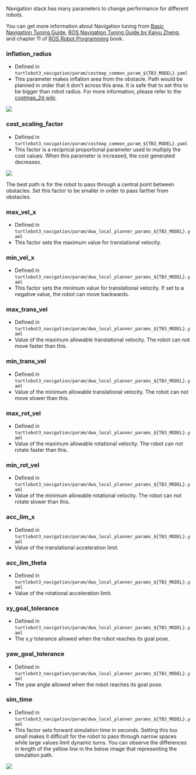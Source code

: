 Navigation stack has many parameters to change performance for different robots.  

You can get more information about Navigation tuning from [Basic Navigation Tuning Guide](http://wiki.ros.org/navigation/Tutorials/Navigation%20Tuning%20Guide), [ROS Navigation Tuning Guide by Kaiyu Zheng](http://kaiyuzheng.me/documents/navguide.pdf), and chapter 11 of [ROS Robot Programming](https://community.robotsource.org/t/download-the-ros-robot-programming-book-for-free/51) book.

### inflation_radius

- Defined in `turtlebot3_navigation/param/costmap_common_param_${TB3_MODEL}.yaml`
- This parameter makes inflation area from the obstacle. Path would be planned in order that it don't across this area. It is safe that to set this to be bigger than robot radius. For more information, please refer to the [costmap_2d wiki](http://wiki.ros.org/costmap_2d#Inflation).

![](/assets/images/platform/turtlebot3/navigation/tuning_inflation_radius.png)

### cost_scaling_factor

- Defined in `turtlebot3_navigation/param/costmap_common_param_${TB3_MODEL}.yaml`
- This factor is a reciprical proportional parameter used to multiply the cost values. When this parameter is increased, the cost generated decreases.

![](/assets/images/platform/turtlebot3/navigation/tuning_cost_scaling_factor.png)

The best path is for the robot to pass through a central point between obstacles. Set this factor to be smaller in order to pass farther from obstacles.

### max_vel_x

- Defined in `turtlebot3_navigation/param/dwa_local_planner_params_${TB3_MODEL}.yaml`
- This factor sets the maximum value for translational velocity.

### min_vel_x

- Defined in `turtlebot3_navigation/param/dwa_local_planner_params_${TB3_MODEL}.yaml`
- This factor sets the minimum value for translational velocity. If set to a negative value, the robot can move backwards.

### max_trans_vel

- Defined in `turtlebot3_navigation/param/dwa_local_planner_params_${TB3_MODEL}.yaml`
- Value of the maximum allowable translational velocity. The robot can not move faster than this.

### min_trans_vel

- Defined in `turtlebot3_navigation/param/dwa_local_planner_params_${TB3_MODEL}.yaml`
- Value of the minimum allowable translational velocity. The robot can not move slower than this.

### max_rot_vel

- Defined in `turtlebot3_navigation/param/dwa_local_planner_params_${TB3_MODEL}.yaml`
- Value of the maximum allowable rotational velocity. The robot can not rotate faster than this.

### min_rot_vel

- Defined in `turtlebot3_navigation/param/dwa_local_planner_params_${TB3_MODEL}.yaml`
- Value of the minimum allowable rotational velocity. The robot can not rotate slower than this.

### acc_lim_x

- Defined in `turtlebot3_navigation/param/dwa_local_planner_params_${TB3_MODEL}.yaml`
- Value of the translational acceleration limit.

### acc_lim_theta

- Defined in `turtlebot3_navigation/param/dwa_local_planner_params_${TB3_MODEL}.yaml`
- Value of the rotational acceleration limit.

### xy_goal_tolerance

- Defined in `turtlebot3_navigation/param/dwa_local_planner_params_${TB3_MODEL}.yaml`
- The x,y tolerance allowed when the robot reaches its goal pose.

### yaw_goal_tolerance

- Defined in `turtlebot3_navigation/param/dwa_local_planner_params_${TB3_MODEL}.yaml`
- The yaw angle allowed when the robot reaches its goal pose.

### sim_time

- Defined in `turtlebot3_navigation/param/dwa_local_planner_params_${TB3_MODEL}.yaml`
- This factor sets forward simulation time in seconds. Setting this too small makes it difficult for the robot to pass through narrow spaces while large values limit dynamic turns. You can observe the differences in length of the yellow line in the below image that representing the simulation path.

![](/assets/images/platform/turtlebot3/navigation/tuning_sim_time.png)
